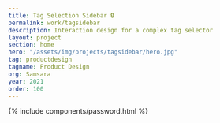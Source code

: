 ```yaml
---
title: Tag Selection Sidebar 🔒
permalink: work/tagsidebar
description: Interaction design for a complex tag selector
layout: project
section: home
hero: "/assets/img/projects/tagsidebar/hero.jpg"
tag: productdesign
tagname: Product Design
org: Samsara
year: 2021
order: 100
---
```


{% include components/password.html %}

